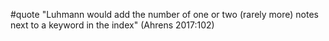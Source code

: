 #quote  "Luhmann would add the number of one or two (rarely more) notes next to a keyword in the index" (Ahrens 2017:102)